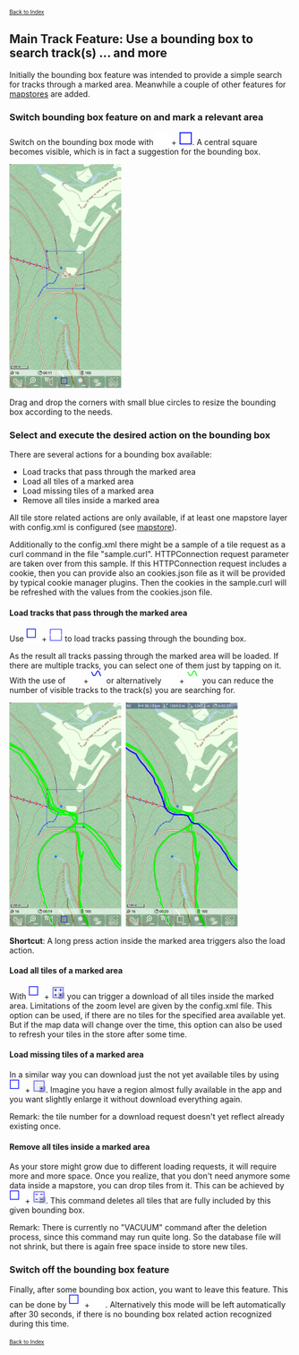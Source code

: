 <small><small>[Back to Index](../../../index.md)</small></small>

## Main Track Feature: Use a bounding box to search track(s) ... and more

Initially the bounding box feature was intended to provide a simple search for tracks through a marked area.
Meanwhile a couple of other features for [mapstores](../../MainMapFeatures/MapStore/mapstore.md) are added.

### Switch bounding box feature on and mark a relevant area

Switch on the bounding box mode with <img src="../../../icons/group_bbox1.svg" width="24"/> + <img src="../../../icons/bbox2.svg" width="24"/>.
A central square becomes visible, which is in fact a suggestion for the bounding box.

<img src="./bb_m1.png" width="200" />&nbsp;

Drag and drop the corners with small blue circles to resize the bounding box according to the needs.

### Select and execute the desired action on the bounding box

There are several actions for a bounding box available:

- Load tracks that pass through the marked area
- Load all tiles of a marked area
- Load missing tiles of a marked area
- Remove all tiles inside a marked area

All tile store related actions are only available, if at least one mapstore layer with config.xml is configured 
(see  [mapstore](../../MainMapFeatures/MapStore/mapstore.md)).

Additionally to the config.xml there might be a sample of a tile request as a curl command in the file "sample.curl". HTTPConnection request 
parameter are taken over from this sample. If this HTTPConnection request includes a cookie, then you can provide also an cookies.json file as 
it will be provided by typical cookie manager plugins. Then the cookies in the sample.curl will be refreshed with the values from the cookies.json file.

#### Load tracks that pass through the marked area

Use <img src="../../../icons/group_bbox2.svg" width="24"/> + <img src="../../../icons/load_from_bb.svg" width="24"/> to load tracks passing through the bounding box.

As the result all tracks passing through the marked area will be loaded. If there are multiple tracks, you can select one of them just by tapping on it.
With the use of <img src="../../../icons/group_hide.svg" width="24"/> + <img src="../../../icons/hide_stl.svg" width="24"/>
or alternatively <img src="../../../icons/group_hide.svg" width="24"/> + <img src="../../../icons/hide_atl.svg" width="24"/>
you can reduce the number of visible tracks to the track(s) you are searching for.

<img src="./bb_a1a.png" width="200" />&nbsp;
<img src="./bb_a1b.png" width="200" />&nbsp;

**Shortcut**: A long press action inside the marked area triggers also the load action.

#### Load all tiles of a marked area

With <img src="../../../icons/group_bbox2.svg" width="24"/> + <img src="../../../icons/bb_ts_load_all.svg" width="24"/>  you can trigger a download of all tiles inside the marked area.
Limitations of the zoom level are given by the config.xml file. This option can be used, if there are no tiles for the specified area available yet.
But if the map data will change over the time, this option can also be used to refresh your tiles in the store after some time.

#### Load missing tiles of a marked area

In a similar way you can download just the not yet available tiles by using
<img src="../../../icons/group_bbox2.svg" width="24"/> + <img src="../../../icons/bb_ts_load_remain.svg" width="24"/>.
Imagine you have a region almost fully available in the app and you want slightly enlarge it without download everything again.

Remark: the tile number for a download request doesn't yet reflect already existing once.

#### Remove all tiles inside a marked area

As your store might grow due to different loading requests, it will require more and more space. Once you realize, that you don't need anymore some data
inside a mapstore, you can drop tiles from it. This can be achieved by
<img src="../../../icons/group_bbox2.svg" width="24"/> + <img src="../../../icons/bb_ts_delete_all.svg" width="24"/>.
This command deletes all tiles that are fully included by this given bounding box.

Remark: There is currently no "VACUUM" command after the deletion process, since this command may run quite long. So the database file will not shrink,
but there is again free space inside to store new tiles.

### Switch off the bounding box feature 

Finally, after some bounding box action, you want to leave this feature. This can be done by
<img src="../../../icons/group_bbox2.svg" width="24"/> + <img src="../../../icons/bbox.svg" width="24"/>.
Alternatively this mode will be left automatically after 30 seconds, if there is no bounding box related action recognized during this time.


<small><small>[Back to Index](../../../index.md)</small></small>